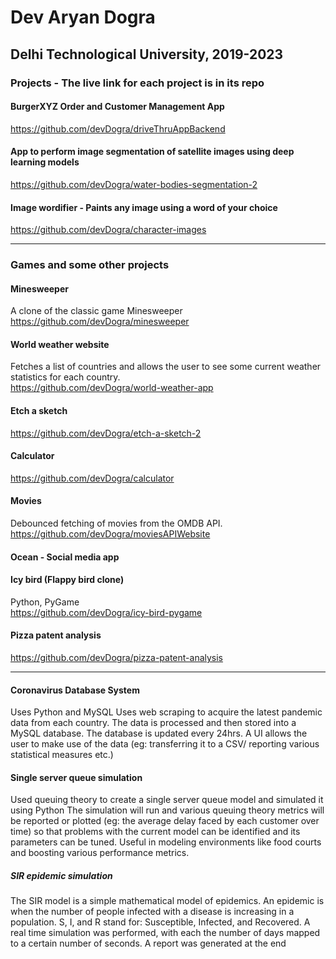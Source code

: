 # Dev Aryan Dogra
## Delhi Technological University, 2019-2023

### Projects - The live link for each project is in its repo

#### BurgerXYZ Order and Customer Management App
https://github.com/devDogra/driveThruAppBackend

#### App to perform image segmentation of satellite images using deep learning models
https://github.com/devDogra/water-bodies-segmentation-2

#### Image wordifier - Paints any image using a word of your choice
https://github.com/devDogra/character-images

-----------------------------------------------------------------------------------
### Games and some other projects
#### Minesweeper  
A clone of the classic game Minesweeper  
https://github.com/devDogra/minesweeper 

#### World weather website
Fetches a list of countries and allows the user to see some current weather statistics for each country.   
https://github.com/devDogra/world-weather-app  
  
#### Etch a sketch
https://github.com/devDogra/etch-a-sketch-2  
  
#### Calculator   
https://github.com/devDogra/calculator  

#### Movies
Debounced fetching of movies from the OMDB API.  
https://github.com/devDogra/moviesAPIWebsite

#### Ocean - Social media app
 
#### Icy bird (Flappy bird clone)  
Python, PyGame  
https://github.com/devDogra/icy-bird-pygame  
  
#### Pizza patent analysis  
https://github.com/devDogra/pizza-patent-analysis  

-----------------------------------------------------------------------------------------

#### Coronavirus Database System         									
Uses Python and MySQL
Uses web scraping to acquire the latest pandemic data from each country. 
The data is processed and then stored into a MySQL database. 
The database is updated every 24hrs. 
A UI allows the user to make use of the data (eg: transferring it to a CSV/ reporting various statistical measures etc.)

#### Single server queue simulation   									
Used queuing theory to create a single server queue model and simulated it using Python 
The simulation will run and various queuing theory metrics will be 
reported or plotted (eg: the average delay faced by each customer over time) so that problems with the current model can be identified and its parameters can be tuned. 
Useful in modeling environments like food courts and boosting various performance metrics.  

##### SIR epidemic simulation               	    							                
The SIR model is a simple mathematical model of epidemics. An epidemic is when the number of people infected with a disease is increasing in a population.
S, I, and R stand for: Susceptible, Infected, and Recovered.
A real time simulation was performed, with each the number of days mapped to a certain number of seconds.
A report was generated at the end




          
